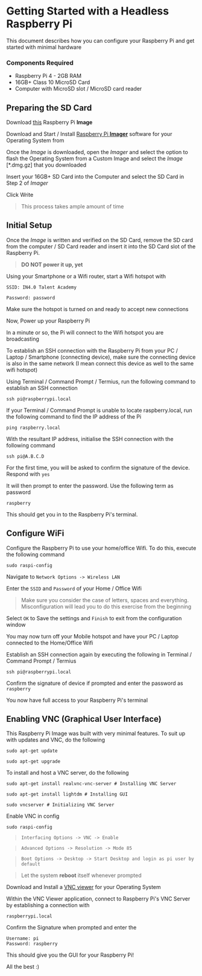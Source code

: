 # Getting Started with a Headless Raspberry Pi

This document describes how you can configure your Raspberry Pi and get started with minimal hardware

### Components Required
- Raspberry Pi 4 - 2GB RAM
- 16GB+ Class 10 MicroSD Card
- Computer with MicroSD slot / MicroSD card reader 

## Preparing the SD Card

Download [this](https://drive.google.com/file/d/1Q85kELzaGw0jq9rdeGAWXRQvfeVSWack/view?usp=sharing) Raspberry Pi **Image**

Download and Start / Install [Raspberry Pi **Imager**](https://www.raspberrypi.org/downloads/) software for your Operating System from 

Once the *Image* is downloaded, open the *Imager* and select the option to flash the Operating System from a Custom Image and select the *Image* [*.dmg.gz] that you downloaded

Insert your 16GB+ SD Card into the Computer and select the SD Card in Step 2 of *Imager*

Click Write

> This process takes ample amount of time

## Initial Setup

Once the *Image* is written and verified on the SD Card, remove the SD card from the computer / SD Card reader and insert it into the SD Card slot of the Raspberry Pi. 

> **DO NOT power it up, yet**

Using your Smartphone or a Wifi router, start a Wifi hotspot with 

    SSID: IN4.0 Talent Academy

    Password: password

Make sure the hotspot is turned on and ready to accept new connections

Now, Power up your Raspberry Pi

In a minute or so, the Pi will connect to the Wifi hotspot you are broadcasting

To establish an SSH connection with the Raspberry Pi from your PC / Laptop / Smartphone (connecting device), make sure the connecting device is also in the same network (I mean connect this device as well to the same wifi hotspot)

Using Terminal / Command Prompt / Termius, run the following command to establish an SSH connection

    ssh pi@raspberrypi.local

If your Terminal / Command Prompt is unable to locate raspberry.local, run the following command to find the IP address of the Pi

    ping raspberry.local

With the resultant IP address, initialise the SSH connection with the following command

    ssh pi@A.B.C.D

For the first time, you will be asked to confirm the signature of the device. Respond with `yes`

It will then prompt to enter the password. Use the following term as password

    raspberry

This should get you in to the Raspberry Pi's terminal.

## Configure WiFi

Configure the Raspberry Pi to use your home/office Wifi. To do this, execute the following command

    sudo raspi-config

Navigate to `Network Options -> Wireless LAN`

Enter the `SSID` and `Password` of your Home / Office Wifi

> Make sure you consider the case of letters, spaces and everything. Misconfiguration will lead you to do this exercise from the beginning

Select `OK` to Save the settings and `Finish` to exit from the configuration window

You may now turn off your Mobile hotspot and have your PC / Laptop connected to the Home/Office Wifi

Establish an SSH connection again by executing the following in Terminal / Command Prompt / Termius

    ssh pi@raspberrypi.local

Confirm the signature of device if prompted and enter the password as `raspberry`

You now have full access to your Raspberry Pi's terminal

## Enabling VNC (Graphical User Interface)

This Raspberry Pi Image was built with very minimal features. To suit up with updates and VNC, do the following

    sudo apt-get update

    sudo apt-get upgrade

To install and host a VNC server, do the following

    sudo apt-get install realvnc-vnc-server # Installing VNC Server

    sudo apt-get install lightdm # Installing GUI 

    sudo vncserver # Initializing VNC Server

Enable VNC in config

    sudo raspi-config

> `Interfacing Options -> VNC -> Enable`

> `Advanced Options -> Resolution -> Mode 85`

> `Boot Options -> Desktop -> Start Desktop and login as pi user by default`

> Let the system **reboot** itself whenever prompted

Download and Install a [VNC viewer](https://www.realvnc.com/en/connect/download/viewer/) for your Operating System

Within the VNC Viewer application, connect to Raspberry Pi's VNC Server by establishing a connection with 

    raspberrypi.local

Confirm the Signature when prompted and enter the 

    Username: pi
    Password: raspberry

This should give you the GUI for your Raspberry Pi!

All the best :)
